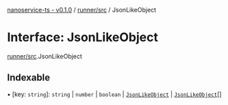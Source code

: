 [nanoservice-ts - v0.1.0](../README.md) / [runner/src](../modules/runner_src.md) / JsonLikeObject

# Interface: JsonLikeObject

[runner/src](../modules/runner_src.md).JsonLikeObject

## Indexable

▪ [key: `string`]: `string` \| `number` \| `boolean` \| [`JsonLikeObject`](runner_src.JsonLikeObject.md) \| [`JsonLikeObject`](runner_src.JsonLikeObject.md)[]

